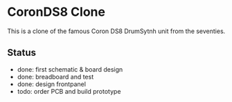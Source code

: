 # CoronDS8 Clone

This is a clone of the famous Coron DS8 DrumSytnh unit from the seventies.

## Status

- done: first schematic & board design
- done: breadboard and test
- done: design frontpanel
- todo: order PCB and build prototype